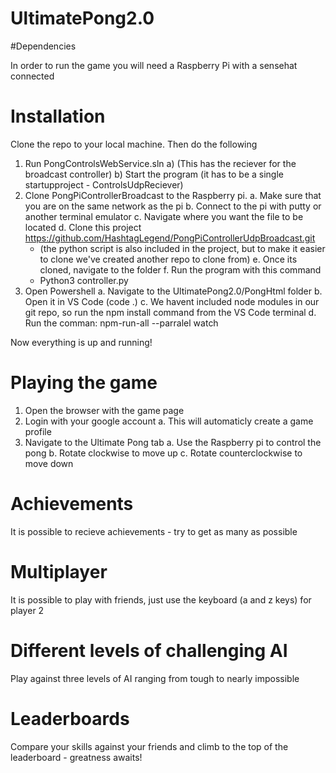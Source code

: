 # UltimatePong2.0

#Dependencies

In order to run the game you will need a Raspberry Pi with a sensehat connected

# Installation

Clone the repo to your local machine. Then do the following
  1. Run PongControlsWebService.sln
    a) (This has the reciever for the broadcast controller)
    b) Start the program (it has to be a single startupproject - ControlsUdpReciever)
  2. Clone PongPiControllerBroadcast to the Raspberry pi.
    a. Make sure that you are on the same network as the pi
    b. Connect to the pi with putty or another terminal emulator
    c. Navigate where you want the file to be located
    d. Clone this project https://github.com/HashtagLegend/PongPiControllerUdpBroadcast.git
      - (the python script is also included in the project, but to make it easier to clone we've created another repo to clone from)
    e. Once its cloned, navigate to the folder
    f. Run the program with this command 
      - Python3 controller.py
  3. Open Powershell
    a. Navigate to the UltimatePong2.0/PongHtml folder
    b. Open it in VS Code (code .)
    c. We havent included node modules in our git repo, so run the npm install command from the VS Code terminal
    d. Run the comman: npm-run-all --parralel watch
  
  Now everything is up and running!
  
  # Playing the game
  
  1. Open the browser with the game page
  2. Login with your google account
    a. This will automaticly create a game profile
  3. Navigate to the Ultimate Pong tab
    a. Use the Raspberry pi to control the pong
    b. Rotate clockwise to move up
    c. Rotate counterclockwise to move down
    
  # Achievements
  
  It is possible to recieve achievements - try to get as many as possible
  
  # Multiplayer
  
  It is possible to play with friends, just use the keyboard (a and z keys) for player 2
  
  # Different levels of challenging AI
  
  Play against three levels of AI ranging from tough to nearly impossible
  
  # Leaderboards
  
  Compare your skills against your friends and climb to the top of the leaderboard - greatness awaits!
  
